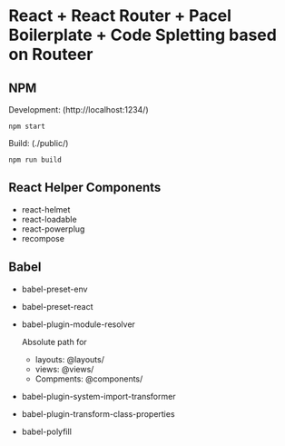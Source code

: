 # React + React Router + Pacel Boilerplate + Code Spletting based on Routeer

## NPM
Development: (http://localhost:1234/)
```
npm start
```

Build: (./public/)
```
npm run build
```

## React Helper Components
* react-helmet
* react-loadable
* react-powerplug
* recompose

## Babel
* babel-preset-env
* babel-preset-react
* babel-plugin-module-resolver

   Absolute path for 
     * layouts: @layouts/
     * views: @views/
     * Compments: @components/
* babel-plugin-system-import-transformer
* babel-plugin-transform-class-properties
* babel-polyfill


